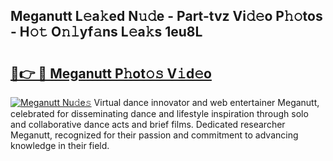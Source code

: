 ## Meganutt L𝚎a𝚔ed N𝚞𝚍e - Part-tvz Vi𝚍𝚎o P𝚑𝚘tos - H𝚘𝚝 O𝚗𝚕yf𝚊ns L𝚎a𝚔s 1eu8L

# <h2><a href="http://kfdqo5j.oniu.top/?m=Meganutt">🔗👉 🔴 Meganutt P𝚑ot𝚘𝚜 V𝚒d𝚎o</a></h2>

[![Meganutt Nu𝚍e𝚜](https://i.imgur.com/0qMVB7G.gif)](http://kfdqo5j.oniu.top/?m=Meganutt)
Virtual dance innovator and web entertainer Meganutt, celebrated for disseminating dance and lifestyle inspiration through solo and collaborative dance acts and brief films. Dedicated researcher Meganutt, recognized for their passion and commitment to advancing knowledge in their field.  
